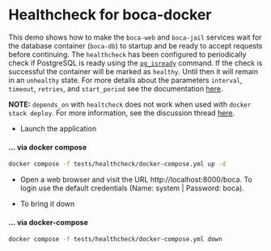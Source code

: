 # Healthcheck for boca-docker

This demo shows how to make the `boca-web` and `boca-jail` services wait for the database container (`boca-db`) to startup and be ready to accept requests before continuing. The `healthcheck` has been configured to periodically check if PostgreSQL is ready using the [`pg_isready`](https://www.postgresql.org/docs/14/app-pg-isready.html) command. If the check is successful the container will be marked as `healthy`. Until then it will remain in an `unhealthy` state. For more details about the parameters `interval`, `timeout`, `retries`, and `start_period` see the documentation [here](https://docs.docker.com/engine/reference/builder/#healthcheck).

**NOTE:** `depends_on` with `healtcheck` does not work when used with `docker stack deploy`. For more information, see the discussion thread [here](https://github.com/docker/compose/issues/4305).

* Launch the application

#### ... via docker compose

```bash
docker compose -f tests/healthcheck/docker-compose.yml up -d
```

* Open a web browser and visit the URL http://localhost:8000/boca. To login use the default credentials (Name: system | Password: boca).

* To bring it down

#### ... via docker-compose

```bash
docker compose -f tests/healthcheck/docker-compose.yml down
```
